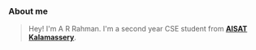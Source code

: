 ### About me
> Hey! I'm A R Rahman. I'm a second year CSE student from [**AISAT Kalamassery**](https://aisat.ac.in/).
